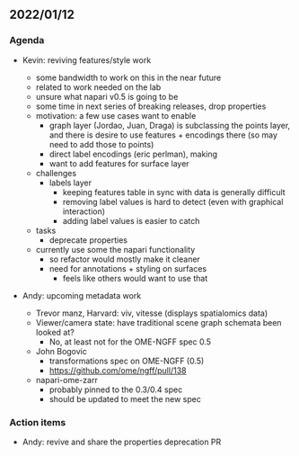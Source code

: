 ## 2022/01/12

### Agenda

- Kevin: reviving features/style work
    - some bandwidth to work on this in the near future
    - related to work needed on the lab
    - unsure what napari v0.5 is going to be
    - some time in next series of breaking releases, drop properties
    - motivation: a few use cases want to enable
        - graph layer (Jordao, Juan, Draga) is subclassing the points layer, and there is desire to use features + encodings there (so may need to add those to points)
        - direct label encodings (eric perlman), making 
        - want to add features for surface layer
    - challenges
        - labels layer
            - keeping features table in sync with data is generally difficult
            - removing label values is hard to detect (even with graphical interaction)
            - adding label values is easier to catch
    - tasks
        - deprecate properties
    - currently use some the napari functionality
        - so refactor would mostly make it cleaner
        - need for annotations + styling on surfaces
            - feels like others would want to use that

- Andy: upcoming metadata work
    - Trevor manz, Harvard: viv, vitesse (displays spatialomics data)
    - Viewer/camera state: have traditional scene graph schemata been looked at?
        - No, at least not for the OME-NGFF spec 0.5
    - John Bogovic
        - transformations spec on OME-NGFF (0.5)
        - https://github.com/ome/ngff/pull/138
    - napari-ome-zarr
        - probably pinned to the 0.3/0.4 spec
        - should be updated to meet the new spec


### Action items

- Andy: revive and share the properties deprecation PR
